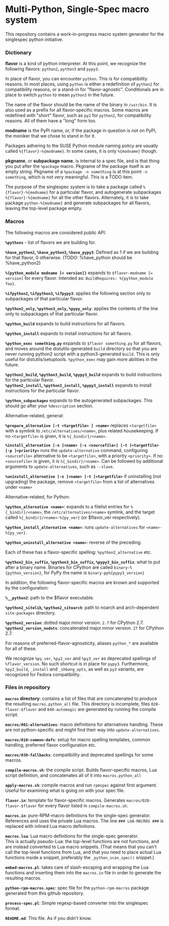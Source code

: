 # Multi-Python, Single-Spec macro system

This repository contains a work-in-progress macro system generator for the singlespec python initiative.

### Dictionary

__flavor__ is a kind of python interpreter. At this point, we recognize the following flavors:
`python2`, `python3` and `pypy3`.

In place of flavor, you can encounter `python`. This is for compatibility reasons. In most places,
using `python` is either a redefinition of `python2` for compatibility reasons, or a stand-in for
"flavor-agnostic". Conditionals are in place to switch `python` to mean `python3` in the future.

The name of the flavor should be the name of the binary in `/usr/bin`. It is also used as a prefix
for all flavor-specific macros. Some macros are redefined with "short" flavor, such as `py2` for
`python2`, for compatibility reasons. All of them have a "long" form too.

__modname__ is the PyPI name, or, if the package in question is not on PyPI, the moniker that we
chose to stand in for it.

Packages adhering to the SUSE Python module naming policy are usually called `%{flavor}-%{modname}`.
In some cases, it is only `%{modname}` though.

__pkgname__, or __subpackage name__, is internal to a spec file, and is that thing you put after the
`%package` macro. Pkgname of the package itself is an empty string. Pkgname of a `%package -n
something` is at this point `-n something`, which is not very meaningful. This is a TODO item.

The purpose of the singlespec system is to take a package called `%{flavor}-%{modname}` for a
particular flavor, and autogenerate subpackages `%{flavor}-%{modname}` for all the other flavors.
Alternately, it is to take package `python-%{modname}` and generate subpackages for all flavors,
leaving the top-level package empty.

### Macros

The following macros are considered public API:

__`%pythons`__ - list of flavors we are building for.

__`%have_python2`, `%have_python3`, `%have_pypy3`__. Defined as 1 if we are building for that
flavor, 0 otherwise. (TODO: %have_python should be %have_python2)

__`%{python_module modname [= version]}`__ expands to `$flavor-modname [= version]` for every
flavor. Intended as: `BuildRequires: %{python_module foo}`.

__`%ifpython2`, `%ifpython3`, `%ifpypy3`__: applies the following section only to subpackages of
that particular flavor.

__`%python2_only`, `%python3_only`, `%pypy_only`__: applies the contents of the
line only to subpackages of that particular flavor.

__`%python_build`__ expands to build instructions for  all flavors.

__`%python_install`__ expands to install instructions for all flavors.

__`%python_exec something.py`__ expands to `$flavor something.py` for all flavors, and moves around
the distutils-generated `build` directory so that you are never running python2 script with a
python3-generated `build`. This is only useful for distutils/setuptools. `%python_exec` may gain
more abilities in the future.

__`%python2_build`, `%python3_build`, `%pypy3_build`__ expands to build instructions for the
particular flavor.  
__`%python2_install`, `%python3_install`, `%pypy3_install`__ expands to install
instructions for the particular flavor.

__`%python_subpackages`__ expands to the autogenerated subpackages. This should go after your
`%description` section.

Alternative-related, general:

__`%prepare_alternative [-t <targetfile> ] <name>`__  replaces `<targetfile>` with a symlink to
`/etc/alternatives/<name>`, plus related housekeeping. If no `<targetfile>` is given, it is
`%{_bindir}/<name>`.

__`%install_alternative [-n ]<name> [-s <sourcefile>] [-t ]<targetfile> [-p ]<priority>`__  runs the
`update-alternative` command, configuring `<sourcefile>` alternative to be `<targetfile>`, with a
priority `<priority>`. If no `<sourcefile>` is given, it is `%{_bindir}/<name>`.  Can be followed by
additional arguments to `update-alternatives`, such as `--slave`.

__`%uninstall_alternative [-n ]<name> [-t ]<targetfile>`__  if uninstalling (not upgrading) the
package, remove `<targetfile>` from a list of alternatives under `<name>`

Alternative-related, for Python:

__`%python_alternative <name>`__: expands to a filelist entries for `%{_bindir}/<name>`, the
`/etc/alternatives/<name>` symlink, and the target called `%{_bindir}/<name>-%{py_ver}` (or
$flavor_ver respectively).

__`%python_install_alternative <name>`__: runs `update-alternatives` for  `<name>-%{py_ver}`.

__`%python_uninstall_alternative <name>`__: reverse of the preceding.

Each of these has a flavor-specific spelling: `%python2_alternative` etc.

__`%python2_bin_suffix`, `%python3_bin_suffix`, `%pypy3_bin_suffix`__: what to put after
a binary name. Binaries for CPython are called `binary-%{python_version}`, for PyPy the name
is `binary-pp%{pypy3_version}`

In addition, the following flavor-specific macros are known and supported by the configuration:

__`%__python2`__: path to the $flavor executable.

__`%python2_sitelib`, `%python2_sitearch`__: path to noarch and arch-dependent `site-packages`
directory.

__`%python2_version`__: dotted major.minor version. `2.7` for CPython 2.7.  
__`%python2_version_nodots`__: concatenated major.minor version. `27` for CPython 2.7.

For reasons of preferred-flavor-agnosticity, aliases `python_*` are available for all of these.

We recognize `%py_ver`, `%py2_ver` and `%py3_ver` as deprecated spellings of `%flavor_version`. No
such shortcut is in place for `pypy3`. Furthermore, `%py2_build`, `_install` and `_shbang_opts`, as
well as `py3` variants, are recognized for Fedora compatibility.


### Files in repository

__`macros` directory__: contains a list of files that are concatenated to produce the resulting
`macros.python_all` file. This directory is incomplete, files `020-flavor-$flavor` and
`040-automagic` are generated by running the compile script.

__`macros/001-alternatives`__: macro definitions for alternatives handling. These are not
python-specific and might find their way into `update-alternatives`.

__`macros/010-common-defs`__: setup for macro spelling templates, common handling, preferred flavor
configuration etc.

__`macros/030-fallbacks`__: compatibility and deprecated spellings for some macros.

__`compile-macros.sh`__: the compile script. Builds flavor-specific macros, Lua script definition,
and concatenates all of it into `macros.python_all`

__`apply-macros.sh`__: compile macros and run `rpmspec` against first argument. Useful for examining
what is going on with your spec file.

__`flavor.in`__: template for flavor-specific macros. Generates `macros/020-flavor-$flavor` for
every flavor listed in `compile-macros.sh`.

__`macros.in`__: pure-RPM-macro definitions for the single-spec generator. References and uses the
private Lua macros.  The line `### LUA-MACROS ###` is replaced with inlined Lua macro definitions.

__`macros.lua`__: Lua macro definitions for the single-spec generator.  
This is actually pseudo-Lua: the top-level functions are not functions, and are instead converted to
Lua macro snippets. (That means that you can't call the top-level functions from Lua, and that you
need to place actual Lua functions inside a snippet, preferably the `_python_scan_spec()` snippet.)

__`embed-macros.pl`__: takes care of slash-escaping and wrapping the Lua functions and inserting
them into the `macros.in` file in order to generate the resulting macros.

__`python-rpm-macros.spec`__: spec file for the `python-rpm-macros` package generated from this
github repository.

__`process-spec.pl`__: Simple regexp-based converter into the singlespec format.

__`README.md`__: This file. As if you didn't know.
